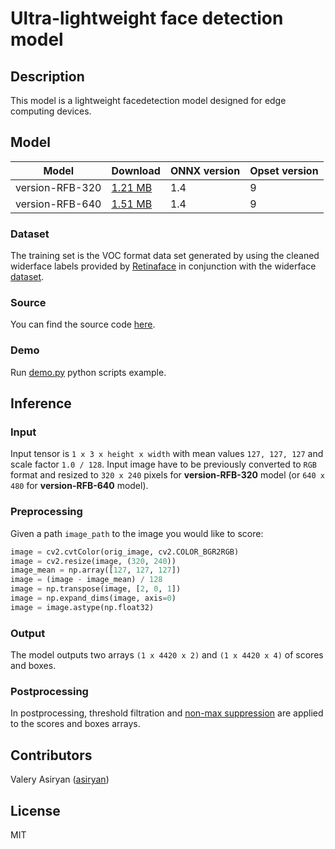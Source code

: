 <!--- SPDX-License-Identifier: MIT -->

# Ultra-lightweight face detection model

## Description
This model is a lightweight facedetection model designed for edge computing devices.

## Model
| Model| Download | ONNX version | Opset version |
|----------------|:-----------|:-----------|:--------|
|version-RFB-320|[1.21 MB](models/version-RFB-320.onnx)|1.4|9|
|version-RFB-640|[1.51 MB](models/version-RFB-640.onnx)|1.4|9|

### Dataset
The training set is the VOC format data set generated by using the cleaned widerface labels provided by [Retinaface](https://arxiv.org/pdf/1905.00641.pdf) in conjunction with the widerface [dataset](http://shuoyang1213.me/WIDERFACE/).

### Source
You can find the source code [here](https://github.com/Linzaer/Ultra-Light-Fast-Generic-Face-Detector-1MB).

### Demo
Run [demo.py](demo.py) python scripts example.

## Inference

### Input
Input tensor is `1 x 3 x height x width` with mean values `127, 127, 127` and scale factor `1.0 / 128`. Input image have to be previously converted to `RGB` format and resized to `320 x 240` pixels for **version-RFB-320** model (or `640 x 480` for **version-RFB-640** model).

### Preprocessing
Given a path `image_path` to the image you would like to score:
```python
image = cv2.cvtColor(orig_image, cv2.COLOR_BGR2RGB)
image = cv2.resize(image, (320, 240))
image_mean = np.array([127, 127, 127])
image = (image - image_mean) / 128
image = np.transpose(image, [2, 0, 1])
image = np.expand_dims(image, axis=0)
image = image.astype(np.float32)
```

### Output
The model outputs two arrays `(1 x 4420 x 2)` and `(1 x 4420 x 4)` of scores and boxes.

### Postprocessing
In postprocessing, threshold filtration and [non-max suppression](dependencies/box_utils.py) are applied to the scores and boxes arrays.

## Contributors
Valery Asiryan ([asiryan](https://github.com/asiryan))

## License
MIT
